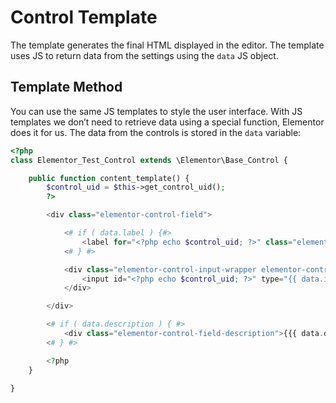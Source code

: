 # Control Template

<Badge type="tip" vertical="top" text="Elementor Core" /> <Badge type="warning" vertical="top" text="Advanced" />

The template generates the final HTML displayed in the editor. The template uses JS to return data from the settings using the `data` JS object.

## Template Method

You can use the same JS templates to style the user interface. 
With JS templates we don’t need to retrieve data using a special function, Elementor does it for us. The data from the controls is stored in the `data` variable:

```php
<?php
class Elementor_Test_Control extends \Elementor\Base_Control {

	public function content_template() {
		$control_uid = $this->get_control_uid();
		?>

		<div class="elementor-control-field">

			<# if ( data.label ) {#>
				<label for="<?php echo $control_uid; ?>" class="elementor-control-title">{{{ data.label }}}</label>
			<# } #>

			<div class="elementor-control-input-wrapper elementor-control-unit-5 elementor-control-dynamic-switcher-wrapper">
				<input id="<?php echo $control_uid; ?>" type="{{ data.input_type }}" class="tooltip-target elementor-control-tag-area" data-tooltip="{{ data.title }}" title="{{ data.title }}" data-setting="{{ data.name }}" placeholder="{{ data.placeholder }}" />
			</div>

		</div>

		<# if ( data.description ) { #>
			<div class="elementor-control-field-description">{{{ data.description }}}</div>
		<# } #>

		<?php
	}

}
```

